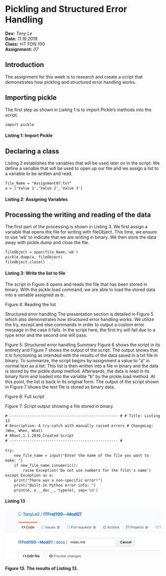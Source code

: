 # Pickling and Structured Error Handling
**Dev:** *Tony Le*  
**Date:** *11.19.2019*  
**Class:** *IT FDN 100  
**Assignment:** *07*  

## Introduction
The assignment for this week is to research and create a script that demonstrates how pickling and structured error handling works. 

## Importing pickle
The first step as shown in Listing 1 is to import Pickle’s methods into the script.

```
import pickle
```
#### Listing 1: Import Pickle

## Declaring a class
Listing 2 establishes the variables that will be used later on in the script. We define a variable that will be used to open up our file and we assign a list to a variable to be written and read.
```
file_Name = "Assignment07.txt"
a = ['Value 1','Value 2','Value 3']
```
#### Listing 2: Assigning Variables

## Processing the writing and reading of the data
The first part of the processing is shown in Listing 3. We first assign a variable that opens the file for writing with fileObject. This time, we ensure to use ‘wb’ to indicate that we are writing in binary. We then store the data away with pickle.dump and close the file.

```
fileObject = open(file_Name,'wb')
pickle.dump(a, fileObject) 
fileObject.close() 
```
#### Listing 3: Write the list to file

The script in Figure 4 opens and reads the file that has been stored in binary. With the pickle.load command, we are able to load the stored data into a variable assigned as b. 
 
Figure 4: Reading the list

Structured error handling
The presentation section is detailed in Figure 5 which also demonstrates how structured error handling works. We utilize the try, except and else commands in order to output a custom error message in the case it fails. In the script here, the first try will fail due to a type error and the second one will pass.
 
Figure 5: Structured error handling
Summary
Figure 6 shows the script in its entirety and Figure 7 shows the output of the script. The output shows that it is functioning as intended with the results of the data saved in a txt file in binary. To summarize, the script begins by assignment a value to “a” in normal text as a list. This list is then written into a file in binary and the data is stored by the pickle.dump method. Afterwards, the data is read in its binary form and loaded into the variable “b” by the pickle.load method. At this point, the list is back in its original form. The output of the script shown in Figure 7 shows the text file is stored as binary data.
 
Figure 6: Full script


 
Figure 7: Script output showing a file stored in binary




```
# ------------------------------------------------- # # Title: Listing 13
# Description: A try-catch with manually raised errors # ChangeLog: (Who, When, What)
# RRoot,1.1.2030,Created Script
# ------------------------------------------------- #

try:
    new_file_name = input("Enter the name of the file you want to make: ") 
    if new_file_name.isnumeric():
        raise Exception('Do not use numbers for the file\'s name') 
except Exception as e:
    print("There was a non-specific error!")
    print("Built-In Python error info: ")
    print(e, e.__doc__, type(e), sep='\n')
```
#### Listing 13

![Results of Listing 13](https://github.com/TonyLe2/ITFnd100--Mod07/blob/master/docs/Figure13.png "Results of Listing 13")

#### Figure 13. The results of Listing 13.

